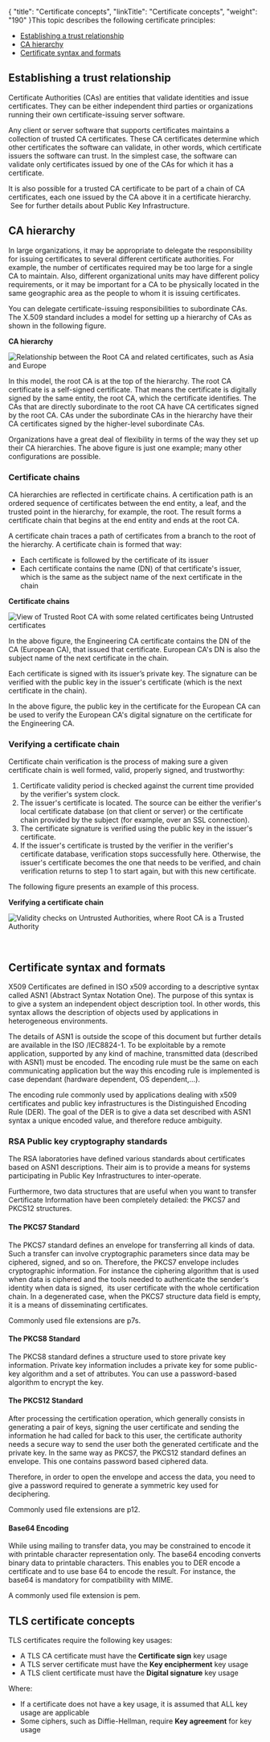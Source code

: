 {
    "title": "Certificate concepts",
    "linkTitle": "Certificate concepts",
    "weight": "190"
}This topic describes the following certificate principles:

- [Establishing
    a trust relationship](#Establishing_a_trust_relationship)
- [CA
    hierarchy](#CA_hierarchy)
- [Certificate
    syntax and formats](#Certificate_syntax_and_formats)

<span id="Establishing_a_trust_relationship"></span>

## Establishing a trust relationship

Certificate Authorities
(CAs) are entities that validate identities and issue certificates. They
can be either independent third parties or organizations running their
own certificate-issuing server software.

Any client or server software that supports certificates maintains a
collection of trusted CA certificates. These CA certificates determine
which other certificates the software can validate, in other words, which
certificate issuers the software can trust. In the simplest case, the
software can validate only certificates issued by one of the CAs for which
it has a certificate.

It is also possible for a trusted CA certificate to be part of a chain
of CA certificates, each one issued by the CA above it in a certificate
hierarchy.  See
for further details about Public Key Infrastructure.

<span id="CA_hierarchy"></span>

## CA hierarchy

In large organizations, it may be appropriate to delegate the responsibility
for issuing certificates to several different certificate authorities.
For example, the number of certificates required may be too large for
a single CA to maintain. Also, different organizational units may have
different policy requirements, or it may be important for a CA to be physically
located in the same geographic area as the people to whom it is issuing
certificates.

You can delegate certificate-issuing responsibilities to subordinate
CAs. The X.509 standard includes a model for setting up a hierarchy of
CAs as shown in the following figure.

********<span class="autonumber"></span>CA hierarchy********

![Relationship between the Root CA and related certificates, such as Asia and Europe](/Images/TransferCFT/certificates3.gif)

In this model, the root CA is at the top of the hierarchy. The root
CA certificate is a self-signed
certificate. That means the certificate is digitally signed
by the same entity, the root CA, which the certificate identifies. The
CAs that are directly subordinate to the root CA have CA certificates
signed by the root CA. CAs under the subordinate CAs in the hierarchy
have their CA certificates signed by the higher-level subordinate CAs.

Organizations have a great deal of flexibility in terms of the way they
set up their CA hierarchies. The above figure is just one example; many
other configurations are possible.

<span id="Certificate_chains"></span>

### Certificate chains

CA hierarchies are reflected in certificate chains. A certification
path is an ordered sequence of certificates between the end entity,
a leaf, and the trusted point in the hierarchy, for example, the root.
The result forms a certificate chain that begins at the end entity and
ends at the root CA.

A certificate chain traces a path of certificates from a branch to the
root of the hierarchy. A certificate chain is formed that way:

- Each certificate
    is followed by the certificate of its issuer
- Each certificate
    contains the name (DN) of that certificate's issuer, which is the same
    as the subject name of the next certificate in the chain

********<span class="autonumber"></span>Certificate chains********

![View of Trusted Root CA with some related certificates being Untrusted certificates](/Images/TransferCFT/certificates2.gif)

In the above figure, the Engineering CA certificate contains the DN
of the CA (European CA), that issued that certificate. European CA's DN
is also the subject name of the next certificate in the chain.

Each certificate is signed with its issuer’s private key. The signature
can be verified with the public key in the issuer's certificate (which
is the next certificate in the chain).

In the above figure, the public key in the certificate for the European
CA can be used to verify the European CA's digital signature on the certificate
for the Engineering CA.

<span id="Verifying_a_certificate_chain"></span>

### Verifying a certificate chain

Certificate chain verification is the process of making sure a given
certificate chain is well formed, valid, properly signed, and trustworthy:

1. Certificate validity period
    is checked against the current time provided by the verifier's system
    clock.
1. The issuer's certificate is
    located. The source can be either the verifier's local certificate database
    (on that client or server) or the certificate chain provided by the subject
    (for example, over an SSL connection).
1. The certificate signature is
    verified using the public key in the issuer's certificate.
1. If the issuer's certificate
    is trusted by the verifier in the verifier's certificate database, verification
    stops successfully here. Otherwise, the issuer's certificate becomes the
    one that needs to be verified, and chain verification returns to step
    1 to start again, but with this new certificate.

The following figure presents an example of this process.

********<span class="autonumber"></span>Verifying a certificate chain********

![Validity checks on Untrusted Authorities, where Root CA is a Trusted Authority](/Images/TransferCFT/certificate1.gif)

 

<span id="Certificate_syntax_and_formats"></span>

## Certificate syntax and formats

X509 Certificates are defined in ISO x509 according to a descriptive
syntax called ASN1 (Abstract Syntax Notation
One). The purpose of this syntax
is to give a system an independent object description tool. In other words,
this syntax allows the description of objects used by applications in
heterogeneous environments.

The details of ASN1 is outside the scope of this document but further
details are available in the ISO /IEC8824-1. To be exploitable by a remote
application, supported by any kind of machine, transmitted data (described
with ASN1) must be encoded. The encoding rule must be the same on each
communicating application but the way this encoding rule is implemented
is case dependant (hardware dependent, OS dependent,...).

The encoding rule commonly used by applications dealing with x509 certificates
and public key infrastructures is the Distinguished Encoding
Rule (DER). The goal of the DER is to give a data set described
with ASN1 syntax a unique encoded value, and therefore reduce ambiguity.

<span id="RSA_Public_key_cryptography_standards"></span>

### RSA Public key cryptography standards

The RSA laboratories have defined various standards about certificates
based on ASN1 descriptions. Their aim is to provide a means for systems
participating in Public Key Infrastructures to inter-operate.

Furthermore, two data structures that are useful when you want to transfer
Certificate Information have been completely detailed: the PKCS7 and PKCS12
structures.

#### The PKCS7 Standard

The PKCS7 standard defines an envelope for transferring all kinds of
data. Such a transfer can involve cryptographic parameters since data
may be ciphered, signed, and so on. Therefore, the PKCS7 envelope includes
cryptographic information. For instance the ciphering algorithm that is
used when data is ciphered and the tools needed to authenticate the sender's
identity when data is signed,  its
user certificate with the whole certification chain. In a degenerated
case, when the PKCS7 structure data field is empty, it is a means of disseminating
certificates.

Commonly used file extensions are p7s.

#### The PKCS8 Standard

The PKCS8 standard defines a structure used to store private key information.
Private key information includes a private key for some public-key algorithm
and a set of attributes. You can use a password-based algorithm to encrypt
the key.

#### The PKCS12 Standard

After processing the certification operation, which generally consists
in generating a pair of keys, signing the user certificate and sending
the information he had called for back to this user, the certificate authority
needs a secure way to send the user both the generated certificate and
the private key. In the same way as PKCS7, the PKCS12 standard defines
an envelope. This one contains password based ciphered data.

Therefore, in order to open the envelope and access the data, you need
to give a password required to generate a symmetric key used for deciphering.

Commonly used file extensions are p12.

#### Base64 Encoding

While using mailing to transfer data, you may be constrained to encode
it with printable character representation only. The base64 encoding
converts binary data to printable characters. This enables you to DER
encode a certificate and to use base 64 to encode the result. For instance,
the base64 is mandatory for compatibility with MIME.

A commonly used file extension is pem.

## TLS certificate concepts

TLS certificates require the following key usages:

- A TLS CA certificate must have the **Certificate sign** key usage
- A TLS server certificate must have the **Key encipherment** key usage
- A TLS client certificate must have the **Digital signature** key usage

Where:

- If a certificate does not have a key usage, it is assumed that ALL key usage are applicable
- Some ciphers, such as Diffie-Hellman, require **Key agreement** for key usage

